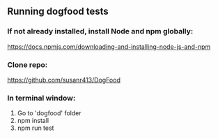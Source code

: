 ## Running dogfood tests

### If not already installed, install Node and npm globally:
https://docs.npmjs.com/downloading-and-installing-node-js-and-npm

### Clone repo:
https://github.com/susanr413/DogFood

### In terminal window:
1. Go to 'dogfood' folder
2. npm install
3. npm run test